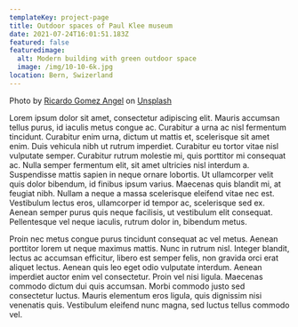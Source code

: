 ```yaml
---
templateKey: project-page
title: Outdoor spaces of Paul Klee museum
date: 2021-07-24T16:01:51.183Z
featured: false
featuredimage:
  alt: Modern building with green outdoor space
  image: /img/10-10-6k.jpg
location: Bern, Swizerland
---
```

Photo by [Ricardo Gomez Angel](https://unsplash.com/@ripato?utm_source=unsplash&utm_medium=referral&utm_content=creditCopyText) on [Unsplash](https://unsplash.com/collections/kDVcVtpJNeA/urban-garden?utm_source=unsplash&utm_medium=referral&utm_content=creditCopyText)

Lorem ipsum dolor sit amet, consectetur adipiscing elit. Mauris accumsan tellus purus, id iaculis metus congue ac. Curabitur a urna ac nisl fermentum tincidunt. Curabitur enim urna, dictum ut mattis et, scelerisque sit amet enim. Duis vehicula nibh ut rutrum imperdiet. Curabitur eu tortor vitae nisl vulputate semper. Curabitur rutrum molestie mi, quis porttitor mi consequat ac. Nulla semper fermentum elit, sit amet ultricies nisl interdum a. Suspendisse mattis sapien in neque ornare lobortis. Ut ullamcorper velit quis dolor bibendum, id finibus ipsum varius. Maecenas quis blandit mi, at feugiat nibh. Nullam a neque a massa scelerisque eleifend vitae nec est. Vestibulum lectus eros, ullamcorper id tempor ac, scelerisque sed ex. Aenean semper purus quis neque facilisis, ut vestibulum elit consequat. Pellentesque vel neque iaculis, rutrum dolor in, bibendum metus.

Proin nec metus congue purus tincidunt consequat ac vel metus. Aenean porttitor lorem ut neque maximus mattis. Nunc in rutrum nisl. Integer blandit, lectus ac accumsan efficitur, libero est semper felis, non gravida orci erat aliquet lectus. Aenean quis leo eget odio vulputate interdum. Aenean imperdiet auctor enim vel consectetur. Proin vel nisi ligula. Maecenas commodo dictum dui quis accumsan. Morbi commodo justo sed consectetur luctus. Mauris elementum eros ligula, quis dignissim nisi venenatis quis. Vestibulum eleifend nunc magna, sed luctus tellus commodo vel.